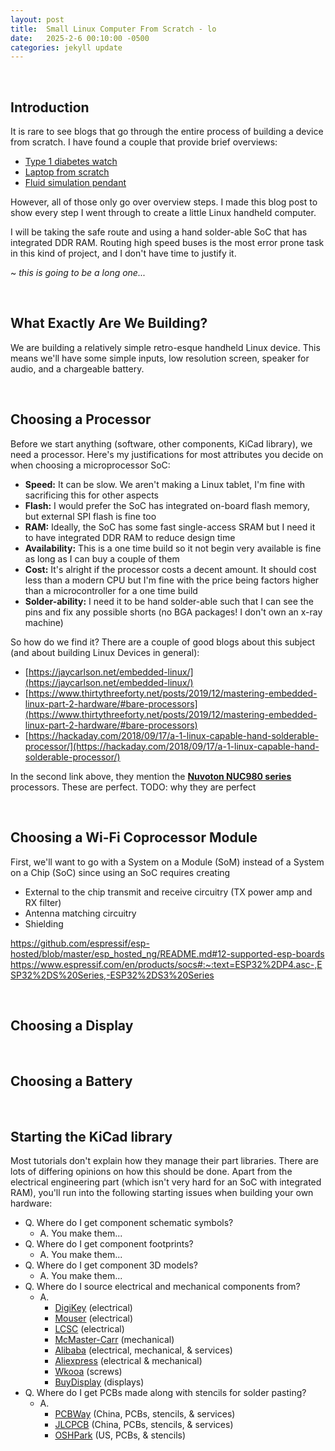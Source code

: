 ```yaml
---
layout: post
title:  Small Linux Computer From Scratch - lo
date:   2025-2-6 00:10:00 -0500
categories: jekyll update
---
```



<br>

## **Introduction**
It is rare to see blogs that go through the entire process of building a device from scratch. I have found a couple that provide brief overviews:

* [Type 1 diabetes watch](https://andrewchilds.com/posts/building-a-t1d-smartwatch-from-scratch)
* [Laptop from scratch](https://www.byran.ee/posts/creation/)
* [Fluid simulation pendant](https://mitxela.com/projects/fluid-pendant)

However, all of those only go over overview steps. I made this blog post to show every step I went through to create a little Linux handheld computer.

I will be taking the safe route and using a hand solder-able SoC that has integrated DDR RAM. Routing high speed buses is the most error prone task in this kind of project, and I don't have time to justify it.

~ _this is going to be a long one..._


<br>

## **What Exactly Are We Building?**
We are building a relatively simple retro-esque handheld Linux device. This means we'll have some simple inputs, low resolution screen, speaker for audio, and a chargeable battery.


<br>

## **Choosing a Processor**
Before we start anything (software, other components, KiCad library), we need a processor. Here's my justifications for most attributes you decide on when choosing a microprocessor SoC:

* **Speed:** It can be slow. We aren't making a Linux tablet, I'm fine with sacrificing this for other aspects
* **Flash:** I would prefer the SoC has integrated on-board flash memory, but external SPI flash is fine too
* **RAM:** Ideally, the SoC has some fast single-access SRAM but I need it to have integrated DDR RAM to reduce design time
* **Availability:** This is a one time build so it not begin very available is fine as long as I can buy a couple of them
* **Cost:** It's alright if the processor costs a decent amount. It should cost less than a modern CPU but I'm fine with the price being factors higher than a microcontroller for a one time build
* **Solder-ability:** I need it to be hand solder-able such that I can see the pins and fix any possible shorts (no BGA packages! I don't own an x-ray machine)

So how do we find it? There are a couple of good blogs about this subject (and about building Linux Devices in general):
* [https://jaycarlson.net/embedded-linux/](https://jaycarlson.net/embedded-linux/)
* [https://www.thirtythreeforty.net/posts/2019/12/mastering-embedded-linux-part-2-hardware/#bare-processors](https://www.thirtythreeforty.net/posts/2019/12/mastering-embedded-linux-part-2-hardware/#bare-processors)
* [https://hackaday.com/2018/09/17/a-1-linux-capable-hand-solderable-processor/](https://hackaday.com/2018/09/17/a-1-linux-capable-hand-solderable-processor/)

In the second link above, they mention the [**Nuvoton NUC980 series**](https://www.nuvoton.com/products/microprocessors/arm9-mpus/nuc980-industrial-control-iot-series/) processors. These are perfect. TODO: why they are perfect


<br>

## **Choosing a Wi-Fi Coprocessor Module**
First, we'll want to go with a System on a Module (SoM) instead of a System on a Chip (SoC) since using an SoC requires creating
* External to the chip transmit and receive circuitry (TX power amp and RX filter)
* Antenna matching circuitry
* Shielding

https://github.com/espressif/esp-hosted/blob/master/esp_hosted_ng/README.md#12-supported-esp-boards
https://www.espressif.com/en/products/socs#:~:text=ESP32%2DP4.asc-,ESP32%2DS%20Series,-ESP32%2DS3%20Series

<br>

## **Choosing a Display**


<br>

## **Choosing a Battery**


<br>

## **Starting the KiCad library**
Most tutorials don't explain how they manage their part libraries. There are lots of differing opinions on how this should be done. Apart from the electrical engineering part (which isn't very hard for an SoC with integrated RAM), you'll run into the following starting issues when building your own hardware:

* Q. Where do I get component schematic symbols?
    * A. You make them...
* Q. Where do I get component footprints?
    * A. You make them...
* Q. Where do I get component 3D models?
    * A. You make them...
* Q. Where do I source electrical and mechanical components from?
    * A.
        * [DigiKey](https://www.digikey.com/) (electrical)
        * [Mouser](https://www.mouser.com/) (electrical)
        * [LCSC](https://www.lcsc.com/) (electrical)
        * [McMaster-Carr](https://www.mcmaster.com/) (mechanical)
        * [Alibaba](https://www.alibaba.com/) (electrical, mechanical, & services)
        * [Aliexpress](https://www.aliexpress.us/?gatewayAdapt=glo2usa) (electrical & mechanical)
        * [Wkooa](https://www.wkooa.com/) (screws)
        * [BuyDisplay](https://www.buydisplay.com/) (displays)
* Q. Where do I get PCBs made along with stencils for solder pasting?
    * A.
        * [PCBWay](https://www.pcbway.com/) (China, PCBs, stencils, & services)
        * [JLCPCB](https://jlcpcb.com/) (China, PCBs, stencils, & services)
        * [OSHPark](https://oshpark.com/) (US, PCBs, & stencils)